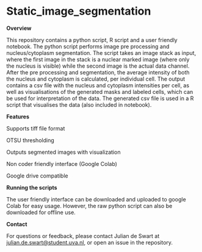 # Static_image_segmentation

**Overview**

This repository contains a python script, R script and a user friendly notebook. The python script performs image pre processing and nucleus/cytoplasm segmentation. The script takes an image stack as input, where the first image in the stack is a nuclear marked image (where only the nucleus is visible) while the second image is the actual data channel. After the pre processing and segmentation, the average intensity of both the nucleus and cytoplasm is calculated, per individual cell. The output contains a csv file with the nucleus and cytoplasm intensities per cell, as well as visualisations of the generated masks and labeled cells, which can be used for interpretation of the data. The generated csv file is used in a R script that visualises the data (also included in notebook).


**Features**

Supports tiff file format

OTSU thresholding 

Outputs segmented images with visualization

Non coder friendly interface (Google Colab)

Google drive compatible


**Running the scripts**

The user friendly interface can be downloaded and uploaded to google Colab for easy usage. However, the raw python script can also be downloaded for offline use. 


**Contact**

For questions or feedback, please contact Julian de Swart at julian.de.swart@student.uva.nl, or open an issue in the repository.


